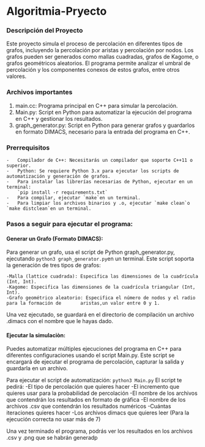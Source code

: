 # Algoritmia-Pryecto
### Descripción del Proyecto

Este proyecto simula el proceso de percolación en diferentes tipos de grafos, incluyendo la percolación por aristas y percolación por nodos. Los grafos pueden ser generados como mallas cuadradas, grafos de Kagome, o grafos geométricos aleatorios. El programa permite analizar el umbral de percolación y los componentes conexos de estos grafos, entre otros valores.

### Archivos importantes
1. main.cc: Programa principal en C++ para simular la percolación.
2. Main.py: Script en Python para automatizar la ejecución del programa en C++ y gestionar los resultados.
3. graph_generator.py: Script en Python para generar grafos y guardarlos en formato DIMACS, necesario para la entrada del programa en C++.

### Prerrequisitos

    -	Compilador de C++: Necesitarás un compilador que soporte C++11 o superior.
    -	Python: Se requiere Python 3.x para ejecutar los scripts de automatización y generación de grafos. 
    -   Para instalar las librerías necesarias de Python, ejecutar en un terminal:
        `pip install -r requirements.txt`
    -   Para compilar, ejecutar `make`en un terminal. 
    -   Para limpiar los archivos binarios y .o, ejecutar `make clean`o `make distclean`en un terminal.


### Pasos a seguir para ejecutar el programa:

#### Generar un Grafo (Formato DIMACS):

Para generar un grafo, usa el script de Python graph_generator.py, ejecutando `python3 graph_generator.py`en un terminal. Este script soporta la generación de tres tipos de grafos:

	-Malla (lattice cuadrada): Especifica las dimensiones de la cuadrícula (Int, Int).
	-Kagome: Especifica las dimensiones de la cuadrícula triangular (Int, Int).
	-Grafo geométrico aleatorio: Especifica el número de nodos y el radio para la formación de       aristas,un valor entre 0 y 1.

Una vez ejecutado, se guardará en el directorio de compilación un archivo .dimacs con el nombre que le hayas dado.

#### Ejecutar la simulaciòn:
Puedes automatizar múltiples ejecuciones del programa en C++ para diferentes configuraciones usando el script Main.py. Este script se encargará de ejecutar el programa de percolación, capturar la salida y guardarla en un archivo.

Para ejecutar el script de automatización:
`python3 Main.py`
El script te pedirá:
    -El tipo de percolación que quieres hacer
    -El incremento que quieres usar para la probabilidad de percolación
    -El nombre de los archivos que contendrán los resultados en formato de gráfica
    -El nombre de los archivos .csv que contendrán los resultados numéricos
    -Cuántas iteraciones quieres hacer
    -Los archivos dimacs que quieres leer (Para la ejecución correcta no usar más de 7)

Una vez terminado el programa, podrás ver los resultados en los archivos .csv y .png que se habrán generadp

